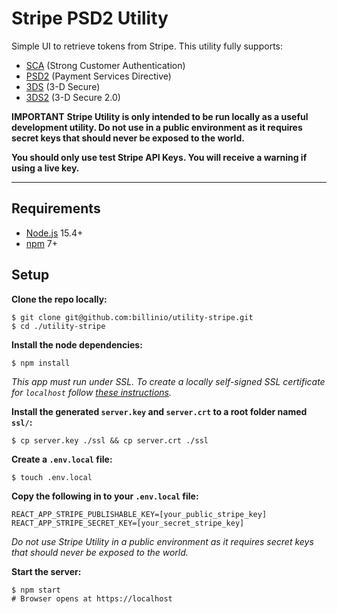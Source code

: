 # Stripe PSD2 Utility

Simple UI to retrieve tokens from Stripe. This utility fully supports:

- [SCA](https://en.wikipedia.org/wiki/Strong_customer_authentication) (Strong Customer Authentication)
- [PSD2](https://en.wikipedia.org/wiki/Payment_Services_Directive#Revised_Directive_on_Payment_Services_(PSD2)) (Payment Services Directive)
- [3DS](https://en.wikipedia.org/wiki/3-D_Secure) (3-D Secure)
- [3DS2](https://en.wikipedia.org/wiki/3-D_Secure#3-D_Secure_2.0) (3-D Secure 2.0)

**IMPORTANT**
**Stripe Utility is only intended to be run locally as a useful development utility. Do not use in a public environment as it requires secret keys that should never be exposed to the world.** 

**You should only use test Stripe API Keys. You will receive a warning if using a live key.**

-----

## Requirements

- [Node.js](https://nodejs.org/en/) 15.4+
- [npm](https://www.npmjs.com/) 7+

## Setup

**Clone the repo locally:**

```shell
$ git clone git@github.com:billinio/utility-stripe.git
$ cd ./utility-stripe
```

**Install the node dependencies:**

```shell
$ npm install
```

*This app must run under SSL. To create a locally self-signed SSL certificate for `localhost` follow [these instructions](https://gist.github.com/thekeogh/ed785cc0e8125731a6ff7fff306bc47e).*

**Install the generated `server.key` and `server.crt` to a root folder named `ssl/`:**

```shell
$ cp server.key ./ssl && cp server.crt ./ssl
```

**Create a `.env.local` file:**

```shell
$ touch .env.local
```

**Copy the following in to your `.env.local` file:**

```shell
REACT_APP_STRIPE_PUBLISHABLE_KEY=[your_public_stripe_key]
REACT_APP_STRIPE_SECRET_KEY=[your_secret_stripe_key]
```

*Do not use Stripe Utility in a public environment as it requires secret keys that should never be exposed to the world.*

**Start the server:**

```shell
$ npm start
# Browser opens at https://localhost
```

## 